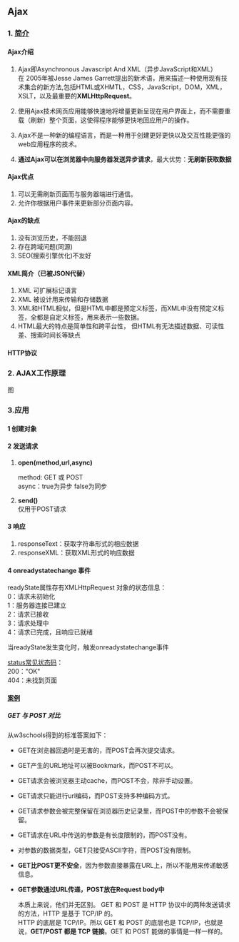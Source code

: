 ## Ajax
###  1. [简介](https://baike.baidu.com/item/ajax/8425?fr=aladdin   ) 
#### Ajax介绍
1. Ajax即Asynchronous Javascript And XML（异步JavaScript和XML）  
在 2005年被Jesse James Garrett提出的新术语，用来描述一种使用现有技术集合的新方法,包括HTML或XHMTL，CSS，JavaScript，DOM，XML，XSLT，以及最重要的**XMLHttpRequest**。

2. 使用Ajax技术网页应用能够快速地将增量更新呈现在用户界面上，而不需要重载（刷新）整个页面，这使得程序能够更快地回应用户的操作。
3. Ajax不是一种新的编程语言，而是一种用于创建更好更快以及交互性能更强的web应用程序的技术。
4. **通过Ajax可以在浏览器中向服务器发送异步请求**，最大优势：**无刷新获取数据**


#### Ajax优点

1. 可以无需刷新页面而与服务器端进行通信。
2. 允许你根据用户事件来更新部分页面内容。


#### Ajax的缺点

1. 没有浏览历史，不能回退
2. 存在跨域问题(同源)
3. SEO(搜索引擎优化)不友好

#### XML简介（已被JSON代替）

1. XML 可扩展标记语言
2. XML 被设计用来传输和存储数据
3. XML和HTML相似，但是HTML中都是预定义标签，而XML中没有预定义标签，全都是自定义标签，用来表示一些数据。
4. HTML最大的特点是简单性和跨平台性， 但HTML有无法描述数据、可读性差、搜索时间长等缺点



#### HTTP协议


### 2. AJAX工作原理
 图

### 3.应用  
#### 1 创建对象  
#### 2 发送请求   
  1.  **open(method,url,async)**   

         method: GET 或 POST   
         async：true为异步 false为同步
        
  2. **send()**  
         仅用于POST请求
#### 3 响应
   1. responseText：获取字符串形式的相应数据
   2. responseXML：获取XML形式的响应数据
#### 4 onreadystatechange 事件   
readyState属性存有XMLHttpRequest 对象的状态信息：  
 0：请求未初始化  
   1：服务器连接已建立  
   2：请求已接收   
   3：请求处理中   
   4：请求已完成，且响应已就绪   

当readyState发生变化时，触发onreadystatechange事件

[status常见状态码](https://www.jianshu.com/p/a746b18396e2)：   
200："OK"   
404：未找到页面

#### [案例](ajax.html)
















##### GET 与 POST 对比   
从w3schools得到的标准答案如下：  
+ GET在浏览器回退时是无害的，而POST会再次提交请求。
+ GET产生的URL地址可以被Bookmark，而POST不可以。
+ GET请求会被浏览器主动cache，而POST不会，除非手动设置。
+ GET请求只能进行url编码，而POST支持多种编码方式。
+ GET请求参数会被完整保留在浏览器历史记录里，而POST中的参数不会被保留。
+ GET请求在URL中传送的参数是有长度限制的，而POST没有。
+ 对参数的数据类型，GET只接受ASCII字符，而POST没有限制。
+ **GET比POST更不安全**，因为参数直接暴露在URL上，所以不能用来传递敏感信息。
+ **GET参数通过URL传递，POST放在Request body中**   
  
  本质上来说，他们并无区别。
  GET 和 POST 是 HTTP 协议中的两种发送请求的方法，HTTP 是基于 TCP/IP 的。  
  HTTP 的底层是 TCP/IP。所以 GET 和 POST 的底层也是 TCP/IP，也就是说，**GET/POST 都是 TCP 链接**。GET 和 POST 能做的事情是一样一样的。

